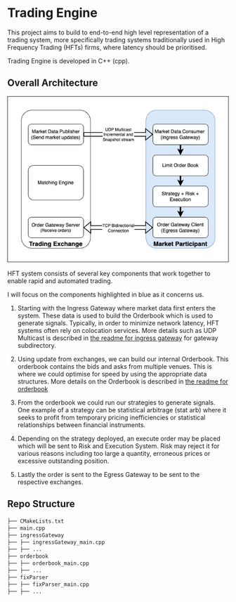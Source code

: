 # Trading Engine

This project aims to build to end-to-end high level representation of a trading system, more specifically trading systems
traditionally used in High Frequency Trading (HFTs) firms, where latency should be prioritised. 

Trading Engine is developed in C++ (cpp). 


## Overall Architecture

![Screenshot](images/TradingSystemArchitecture.jpg)

HFT system consists of several key components that work together to enable rapid and automated trading.

I will focus on the components highlighted in blue as it concerns us. 

1. Starting with the Ingress Gateway where market data first enters the system. These data is used to build the Orderbook
which is used to generate signals. Typically, in order to minimize network latency, HFT systems often rely on colocation services. 
More details such as UDP Multicast is described in [the readme for ingress gateway](ingressGateway/README.md) for gateway subdirectory.


2. Using update from exchanges, we can build our internal Orderbook. This orderbook contains the bids and asks from multiple 
venues. This is where we could optimise for speed by using the appropriate data structures. More details on the Orderbook 
is described in [the readme for orderbook](orderbook/README.md)


3. From the orderbook we could run our strategies to generate signals. One example of a strategy can be 
statistical arbitrage (stat arb) where it seeks to profit from 
temporary pricing inefficiencies or statistical relationships between financial instruments.


4. Depending on the strategy deployed, an execute order may be placed which will be sent to Risk and Execution System.
Risk may reject it for various reasons including too large a quantity, erroneous prices or excessive outstanding position.


5. Lastly the order is sent to the Egress Gateway to be sent to the respective exchanges.


## Repo Structure
```
├── CMakeLists.txt
├── main.cpp
├── ingressGateway
├── ├── ingressGateway_main.cpp  
├── ├── ... 
├── orderbook
├── ├── orderbook_main.cpp
├── ├── ...
├── fixParser
├── ├── fixParser_main.cpp
├── ├── ...
```




